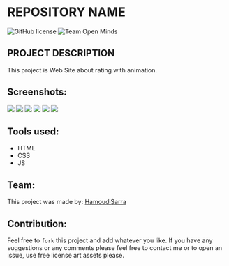 # REPOSITORY NAME

![GitHub license](https://img.shields.io/github/license/open-minds/Train_Track_Repair_GGJ2020.svg)
![Team Open Minds](https://img.shields.io/badge/Members%20of-Team%20Open%20Minds-blue.svg?color=0099CC)

## PROJECT DESCRIPTION
This project is Web Site about rating with animation.  

## Screenshots:

<img src="video/cap.PNG">
<img src="video/cap1.PNG">
<img src="video/cap2.PNG">
<img src="video/cap3.PNG">
<img src="video/cap4.PNG">
<img src="video/cap5.PNG">


## Tools used:
* HTML
* CSS
* JS

## Team:
This project was made by:
[HamoudiSarra](https://github.com/HamoudiSarra)

## Contribution:
Feel free to `fork` this project and add whatever you like. If you have any suggestions or any comments please feel free to contact me or to open an issue, use free license art assets please.
